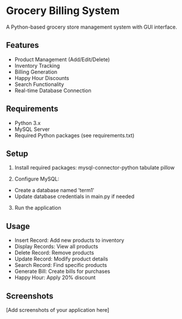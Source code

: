 # Grocery Billing System

A Python-based grocery store management system with GUI interface.

## Features
- Product Management (Add/Edit/Delete)
- Inventory Tracking
- Billing Generation
- Happy Hour Discounts
- Search Functionality
- Real-time Database Connection

## Requirements
- Python 3.x
- MySQL Server
- Required Python packages (see requirements.txt)

## Setup
1. Install required packages:
   mysql-connector-python
   tabulate
   pillow

2. Configure MySQL:
- Create a database named 'term1'
- Update database credentials in main.py if needed

3. Run the application

## Usage
- Insert Record: Add new products to inventory
- Display Records: View all products
- Delete Record: Remove products
- Update Record: Modify product details
- Search Record: Find specific products
- Generate Bill: Create bills for purchases
- Happy Hour: Apply 20% discount

## Screenshots
[Add screenshots of your application here]

